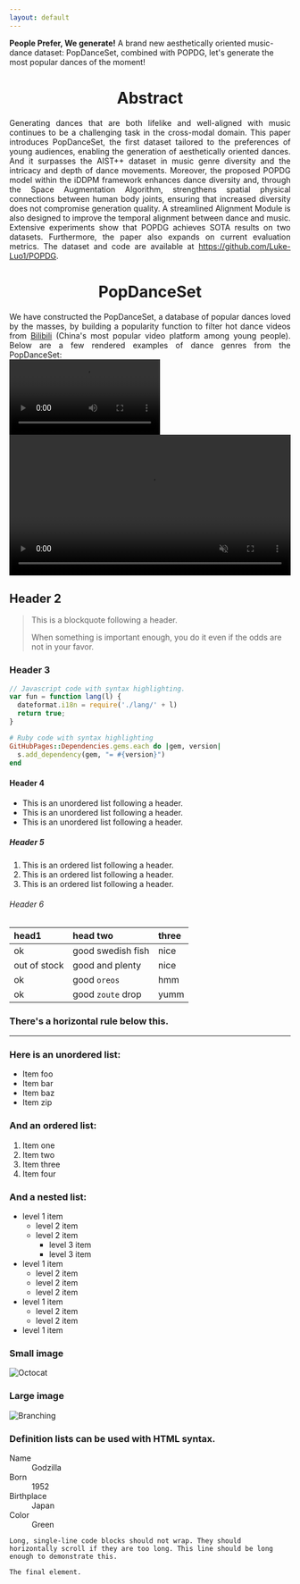 ```yaml
---
layout: default
---
```


<style>
  .center {
    text-align: center;
  }
  .justify {
    text-align: justify;
  }
</style>

**People Prefer, We generate!** A brand new aesthetically oriented music-dance dataset: PopDanceSet, combined with POPDG, let's generate the most popular dances of the moment!

<div class="center">
  <h1>Abstract</h1>
</div>

<div class="justify">
  Generating dances that are both lifelike and well-aligned with music continues to be a challenging task in the cross-modal domain. This paper introduces PopDanceSet, the first dataset tailored to the preferences of young audiences, enabling the generation of aesthetically oriented dances. And it surpasses the AIST++ dataset in music genre diversity and the intricacy and depth of dance movements. Moreover, the proposed POPDG model within the iDDPM framework enhances dance diversity and, through the Space Augmentation Algorithm, strengthens spatial physical connections between human body joints, ensuring that increased diversity does not compromise generation quality. A streamlined Alignment Module is also designed to improve the temporal alignment between dance and music. Extensive experiments show that POPDG achieves SOTA results on two datasets. Furthermore, the paper also expands on current evaluation metrics. The dataset and code are available at <a href="https://github.com/Luke-Luo1/POPDG">https://github.com/Luke-Luo1/POPDG</a>.
</div>


<div class="center">
  <h1>PopDanceSet</h1>
</div>

<div class="justify">
  We have constructed the PopDanceSet, a database of popular dances loved by the masses, by building a popularity function to filter hot dance videos from <a href="https://www.bilibili.com/v/dance/">Bilibili</a> (China's most popular video platform among young people). Below are a few rendered examples of dance genres from the PopDanceSet:
</div>

<video width="270" controls>
  <source src="https://github.com/Luke-Luo1/website/blob/main/static/demo_1.mp4" type="video/mp4">
</video>
<video autoplay controls muted loop width="100%">
  <source src="https://github.com/Luke-Luo1/website/blob/main/static/demo_1.mp4" type="video/mp4">
</video>

## Header 2

> This is a blockquote following a header.
>
> When something is important enough, you do it even if the odds are not in your favor.

### Header 3

```js
// Javascript code with syntax highlighting.
var fun = function lang(l) {
  dateformat.i18n = require('./lang/' + l)
  return true;
}
```

```ruby
# Ruby code with syntax highlighting
GitHubPages::Dependencies.gems.each do |gem, version|
  s.add_dependency(gem, "= #{version}")
end
```

#### Header 4

*   This is an unordered list following a header.
*   This is an unordered list following a header.
*   This is an unordered list following a header.

##### Header 5

1.  This is an ordered list following a header.
2.  This is an ordered list following a header.
3.  This is an ordered list following a header.

###### Header 6

| head1        | head two          | three |
|:-------------|:------------------|:------|
| ok           | good swedish fish | nice  |
| out of stock | good and plenty   | nice  |
| ok           | good `oreos`      | hmm   |
| ok           | good `zoute` drop | yumm  |

### There's a horizontal rule below this.

* * *

### Here is an unordered list:

*   Item foo
*   Item bar
*   Item baz
*   Item zip

### And an ordered list:

1.  Item one
1.  Item two
1.  Item three
1.  Item four

### And a nested list:

- level 1 item
  - level 2 item
  - level 2 item
    - level 3 item
    - level 3 item
- level 1 item
  - level 2 item
  - level 2 item
  - level 2 item
- level 1 item
  - level 2 item
  - level 2 item
- level 1 item

### Small image

![Octocat](https://github.githubassets.com/images/icons/emoji/octocat.png)

### Large image

![Branching](https://guides.github.com/activities/hello-world/branching.png)


### Definition lists can be used with HTML syntax.

<dl>
<dt>Name</dt>
<dd>Godzilla</dd>
<dt>Born</dt>
<dd>1952</dd>
<dt>Birthplace</dt>
<dd>Japan</dd>
<dt>Color</dt>
<dd>Green</dd>
</dl>

```
Long, single-line code blocks should not wrap. They should horizontally scroll if they are too long. This line should be long enough to demonstrate this.
```

```
The final element.
```

